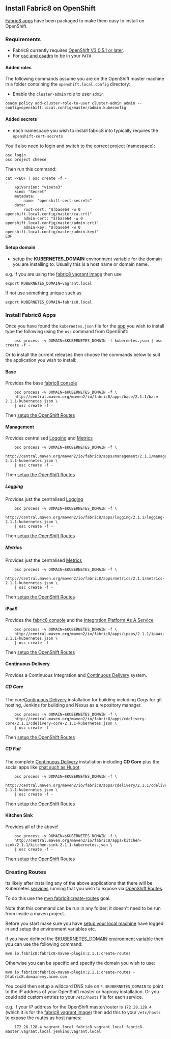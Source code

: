 ## Install Fabric8 on OpenShift

[Fabric8 apps](fabric8Apps.html) have been packaged to make them easy to install on OpenShift.

### Requirements

* Fabric8 currently requires [OpenShift V3 0.5.1 or later](http://www.openshift.org/).
* For [osc and osadm](https://github.com/openshift/origin/blob/master/docs/cli.md) to be in your `PATH`

#### Added roles

The following commands assume you are on the OpenShift master machine in a folder containing the `openshift.local.config` directory:

* Enable the `cluster-admin` role to user `admin`

```
osadm policy add-cluster-role-to-user cluster-admin admin --config=openshift.local.config/master/admin.kubeconfig
```

#### Added secrets

* each namespace you wish to install fabric8 into typically requires the `openshift-cert-secrets`


You'll also need to login and switch to the correct project (namespace):

```
osc login
osc project cheese
```

Then run this command:

```
cat <<EOF | osc create -f -
---
	apiVersion: "v1beta3"
	kind: "Secret"
	metadata:
		name: "openshift-cert-secrets"                                                                                                                                                          
	data:
		root-cert: "$(base64 -w 0 openshift.local.config/master/ca.crt)"
		admin-cert: "$(base64 -w 0 openshift.local.config/master/admin.crt)"
		admin-key: "$(base64 -w 0 openshift.local.config/master/admin.key)"
EOF
```

#### Setup domain

* setup the **KUBERNETES_DOMAIN** environment variable for the domain you are installing to. Usually this is a host name or domain name.

e.g. if you are using the [fabric8 vagrant image](openShiftWithFabric8Vagrant.html) then use

```
export KUBERNETES_DOMAIN=vagrant.local
```

If not use something unique such as

```
export KUBERNETES_DOMAIN=fabric8.local
```

### Install Fabric8 Apps

Once you have found the `kubernetes.json` file for the [app](fabric8Apps.html) you wish to install type the following using the `osc` command from OpenShift:
 
		osc process -v DOMAIN=$KUBERNETES_DOMAIN -f kubernetes.json | osc create -f -

Or to install the current releases then choose the commands below to suit the application you wish to install:

#### Base

Provides the base [fabric8 console](console.html)

		osc process -v DOMAIN=$KUBERNETES_DOMAIN -f \
		http://central.maven.org/maven2/io/fabric8/apps/base/2.1.1/base-2.1.1-kubernetes.json \
		| osc create -f -

Then [setup the OpenShift Routes](#creating-routes)

#### Management

Provides centralised [Logging](logging.html) and [Metrics](metrics.html)

		osc process -v DOMAIN=$KUBERNETES_DOMAIN -f \
		http://central.maven.org/maven2/io/fabric8/apps/management/2.1.1/management-2.1.1-kubernetes.json \
		| osc create -f -

Then [setup the OpenShift Routes](#creating-routes)

##### Logging

Provides just the centralised [Logging](logging.html)

		osc process -v DOMAIN=$KUBERNETES_DOMAIN -f \
		http://central.maven.org/maven2/io/fabric8/apps/logging/2.1.1/logging-2.1.1-kubernetes.json \
		| osc create -f -

Then [setup the OpenShift Routes](#creating-routes)

##### Metrics

Provides just the centralised [Metrics](metrics.html)

		osc process -v DOMAIN=$KUBERNETES_DOMAIN -f \
		http://central.maven.org/maven2/io/fabric8/apps/metrics/2.1.1/metrics-2.1.1-kubernetes.json \
		| osc create -f -

Then [setup the OpenShift Routes](#creating-routes)

#### iPaaS

Provides the [fabric8 console](console.html) and the [Integration Platform As A Service](ipaas.html)

		osc process -v DOMAIN=$KUBERNETES_DOMAIN -f \
		http://central.maven.org/maven2/io/fabric8/apps/ipaas/2.1.1/ipaas-2.1.1-kubernetes.json \
		| osc create -f -

Then [setup the OpenShift Routes](#creating-routes)

#### Continuous Delivery

Provides a Continuous Integration and [Continuous Delivery](cdelivery.html) system.

##### CD Core

The core[Continuous Delivery](cdelivery.html) installation for building including Gogs for git hosting, Jenkins for building and Nexus as a repository manager.

		osc process -v DOMAIN=$KUBERNETES_DOMAIN -f \
		http://central.maven.org/maven2/io/fabric8/apps/cdelivery-core/2.1.1/cdelivery-core-2.1.1-kubernetes.json \
		| osc create -f -
 
Then [setup the OpenShift Routes](#creating-routes)

##### CD Full

The complete [Continuous Delivery](cdelivery.html) installation including **CD Core** plus the social apps like [chat such as Hubot](chat.html).

		osc process -v DOMAIN=$KUBERNETES_DOMAIN -f \
		http://central.maven.org/maven2/io/fabric8/apps/cdelivery/2.1.1/cdelivery-2.1.1-kubernetes.json \
		| osc create -f -
 
Then [setup the OpenShift Routes](#creating-routes)

#### Kitchen Sink

Provides all of the above!

		osc process -v DOMAIN=$KUBERNETES_DOMAIN -f \
		http://central.maven.org/maven2/io/fabric8/apps/kitchen-sink/2.1.1/kitchen-sink-2.1.1-kubernetes.json \
		| osc create -f -

Then [setup the OpenShift Routes](#creating-routes)

### Creating Routes

Its likely after installing any of the above applications that there will be Kubernetes [services](services.html) running that you wish to expose via [OpenShift Routes](http://docs.openshift.org/latest/admin_guide/router.html).

To do this use the [mvn fabric8:create-routes](mavenFabric8CreateRoutes.html) goal. 

Note that this command can be run in any folder; it doesn't need to be run from inside a maven project.

Before you start make sure you have [setup your local machine](setupLocalHost.html) have logged in and setup the environment variables etc.

If you have defined the [$KUBERNETES_DOMAIN environment variable](#setup-domain) then you can use the following command:

    mvn io.fabric8:fabric8-maven-plugin:2.1.1:create-routes

Otherwise you can be specific and specify the domain you wish to use:

    mvn io.fabric8:fabric8-maven-plugin:2.1.1:create-routes -Dfabric8.domain=my.acme.com

You could then setup a wildcard DNS rule on `*.$KUBERNETES_DOMAIN` to point to the IP address of your OpenShift master or haproxy installation. Or you could add custom entries to your `/etc/hosts` file for each service.
                                                                                                         
e.g. if your IP address for the OpenShift master/router is `172.28.128.4` (which it is for the [fabric8 vagrant image](openShiftWithFabric8Vagrant.html)) then add this to your `/etc/hosts` to expose the routes as host names:

		172.28.128.4 vagrant.local fabric8.vagrant.local fabric8-master.vagrant.local jenkins.vagrant.local 

